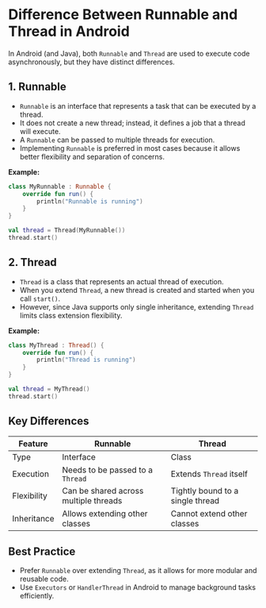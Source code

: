# Difference Between Runnable and Thread in Android

In Android (and Java), both `Runnable` and `Thread` are used to execute code asynchronously, but they have distinct differences.

## 1. Runnable
- `Runnable` is an interface that represents a task that can be executed by a thread.
- It does not create a new thread; instead, it defines a job that a thread will execute.
- A `Runnable` can be passed to multiple threads for execution.
- Implementing `Runnable` is preferred in most cases because it allows better flexibility and separation of concerns.

**Example:**
```kotlin
class MyRunnable : Runnable {
    override fun run() {
        println("Runnable is running")
    }
}

val thread = Thread(MyRunnable())
thread.start()
```

## 2. Thread
- `Thread` is a class that represents an actual thread of execution.
- When you extend `Thread`, a new thread is created and started when you call `start()`.
- However, since Java supports only single inheritance, extending `Thread` limits class extension flexibility.

**Example:**
```kotlin
class MyThread : Thread() {
    override fun run() {
        println("Thread is running")
    }
}

val thread = MyThread()
thread.start()
```

## Key Differences
| Feature | Runnable | Thread |
|---------|---------|--------|
| Type | Interface | Class |
| Execution | Needs to be passed to a `Thread` | Extends `Thread` itself |
| Flexibility | Can be shared across multiple threads | Tightly bound to a single thread |
| Inheritance | Allows extending other classes | Cannot extend other classes |

## Best Practice
- Prefer `Runnable` over extending `Thread`, as it allows for more modular and reusable code.
- Use `Executors` or `HandlerThread` in Android to manage background tasks efficiently.
